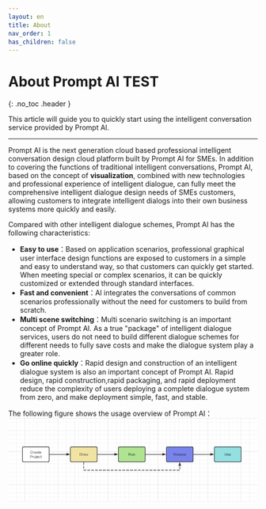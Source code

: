 ```yaml
---
layout: en
title: About
nav_order: 1
has_children: false
---
```


# About Prompt AI TEST
{: .no_toc .header }

This article will guide you to quickly start using the intelligent conversation service provided by Prompt AI.

---

Prompt AI is the next generation cloud based professional intelligent conversation design cloud platform built by Prompt AI for SMEs. In addition to covering the functions of traditional intelligent conversations, Prompt AI, based on the concept of **visualization**, combined with new technologies and professional experience of intelligent dialogue, can fully meet the comprehensive intelligent dialogue design needs of SMEs customers, allowing customers to integrate intelligent dialogs into their own business systems more quickly and easily.

Compared with other intelligent dialogue schemes, Prompt AI has the following characteristics:
- **Easy to use**：Based on application scenarios, professional graphical user interface design functions are exposed to customers in a simple and easy to understand way, so that customers can quickly get started. When meeting special or complex scenarios, it can be quickly customized or extended through standard interfaces.
- **Fast and convenient**：AI integrates the conversations of common scenarios professionally without the need for customers to build from scratch.
- **Multi scene switching**：Multi scenario switching is an important concept of Prompt AI. As a true "package" of intelligent dialogue services, users do not need to build different dialogue schemes for different needs to fully save costs and make the dialogue system play a greater role.
- **Go online quickly**：Rapid design and construction of an intelligent dialogue system is also an important concept of Prompt AI. Rapid design, rapid construction,rapid packaging, and rapid deployment reduce the complexity of users deploying a complete dialogue system from zero, and make deployment simple, fast, and stable.

The following figure shows the usage overview of Prompt AI：
![flow.png](/assets/images/about/flow.jpg)
